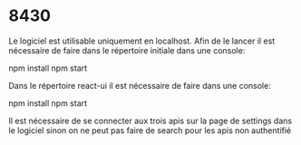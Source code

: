 # 8430

Le logiciel est utilisable uniquement en localhost. Afin de le lancer il est nécessaire
de faire dans le répertoire initiale dans une console:

npm install
npm start 

Dans le répertoire react-ui il est nécessaire de faire dans une console:

npm install 
npm start

Il est nécessaire de se connecter aux trois apis sur la page de settings dans le logiciel 
sinon on ne peut pas faire de search pour les apis non authentifié